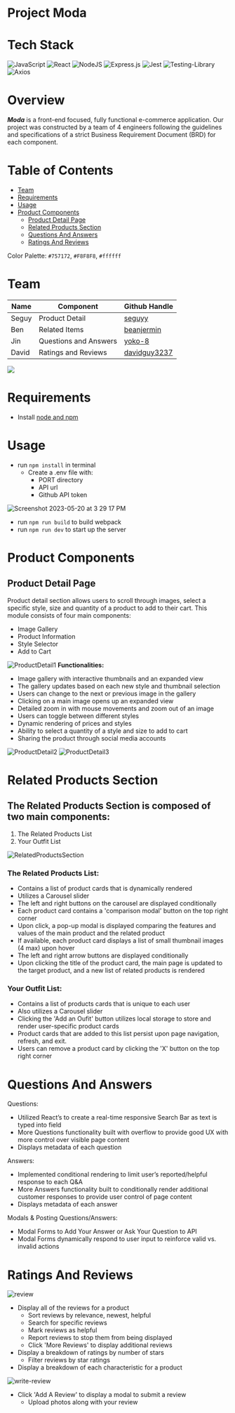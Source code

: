 # Project Moda

# Tech Stack 
![JavaScript](https://img.shields.io/badge/javascript-%23323330.svg?style=for-the-badge&logo=javascript&logoColor=%23F7DF1E)
![React](https://img.shields.io/badge/react-%2320232a.svg?style=for-the-badge&logo=react&logoColor=%2361DAFB)
![NodeJS](https://img.shields.io/badge/node.js-6DA55F?style=for-the-badge&logo=node.js&logoColor=white)
![Express.js](https://img.shields.io/badge/express.js-%23404d59.svg?style=for-the-badge&logo=express&logoColor=%2361DAFB)
![Jest](https://img.shields.io/badge/-jest-%23C21325?style=for-the-badge&logo=jest&logoColor=white)
![Testing-Library](https://img.shields.io/badge/-TestingLibrary-%23E33332?style=for-the-badge&logo=testing-library&logoColor=white)
![Axios](https://img.shields.io/badge/-Axios-671ddf?logo=axios&amp;logoColor=black&amp;style=for-the-badge)

# Overview
**_Moda_** is a front-end focused, fully functional e-commerce application. Our project was constructed by a team of 4 engineers following the guidelines and specifications of a strict Business Requirement Document (BRD) for each component. 

# Table of Contents
* [Team](#team)
* [Requirements](#requirements)
* [Usage](#usage)
* [Product Components](#product-components)
  * [Product Detail Page](#product-detail-page)
  * [Related Products Section](#related-products-section)
  * [Questions And Answers](#questions-and-answers)
  * [Ratings And Reviews](#ratings-and-reviews)

Color Palette: `#757172`, `#F8F8F8`, `#ffffff`

# Team
| Name | Component | Github Handle |
|---|---|---|
| Seguy | Product Detail | [seguyy](https://github.com/seguyy) |
| Ben | Related Items | [beanjermin](https://github.com/beanjermin) |
| Jin | Questions and Answers | [yoko-8](https://github.com/yoko-8) |
| David | Ratings and Reviews | [davidguy3237](https://github.com/davidguy3237) |
<a href="https://github.com/Coffea-Exotica-Enticers/FEC/graphs/contributors">
  <img src="https://contrib.rocks/image?repo=Coffea-Exotica-Enticers/FEC" />
</a>

# Requirements
* Install [node and npm](https://docs.npmjs.com/downloading-and-installing-node-js-and-npm)

# Usage
* run `npm install` in terminal
  * Create a .env file with:
    * PORT directory
    * API url
    * Github API token

![Screenshot 2023-05-20 at 3 29 17 PM](https://github.com/Coffea-Exotica-Enticers/FEC/assets/114632224/75c9688a-9bad-4535-9df8-64513da450a3)
* run `npm run build` to build webpack
* run `npm run dev` to start up the server


# Product Components


## Product Detail Page
Product detail section allows users to scroll through images, select a specific style, size and quantity of a product to add to their cart. This module consists of four main components: 
* Image Gallery
* Product Information
* Style Selector
* Add to Cart 

![ProductDetail1](https://github.com/Coffea-Exotica-Enticers/FEC/assets/33603288/4391fb90-4004-4e0c-825a-42cbe3e4f316)
**Functionalities:**
* Image gallery with interactive thumbnails and an expanded view
* The gallery updates based on each new style and thumbnail selection
* Users can change to the next or previous image in the gallery
* Clicking on a main image opens up an expanded view
* Detailed zoom in with mouse movements and zoom out of an image
* Users can toggle between different styles
* Dynamic rendering of prices and styles
* Ability to select a quantity of a style and size to add to cart
* Sharing the product through social media accounts

![ProductDetail2](https://github.com/Coffea-Exotica-Enticers/FEC/assets/33603288/b361f857-42bd-4ebd-b310-c08d53916da8) ![ProductDetail3](https://github.com/Coffea-Exotica-Enticers/FEC/assets/33603288/d70939d3-a20b-4ed5-bb04-b3696373b8c8)

# Related Products Section
## The Related Products Section is composed of two main components:
 1. The Related Products List
 2. Your Outfit List

![RelatedProductsSection](https://github.com/Coffea-Exotica-Enticers/FEC/assets/114632224/9269cd77-a3b9-4905-a00f-a2baf5dcc36a)


### The Related Products List:
 * Contains a list of product cards that is dynamically rendered
 * Utilizes a Carousel slider
  * The left and right buttons on the carousel are displayed conditionally
 * Each product card contains a 'comparison modal' button on the top right corner
  * Upon click, a pop-up modal is displayed comparing the features and values of the main product and the related product
 * If available, each product card displays a list of small thumbnail images (4 max) upon hover
  * The left and right arrow buttons are displayed conditionally 
 * Upon clicking the title of the product card, the main page is updated to the target product, and a new list of related products is rendered
### Your Outfit List:
 * Contains a list of products cards that is unique to each user
 * Also utilizes a Carousel slider
 * Clicking the 'Add an Oufit' button utilizes local storage to store and render user-specific product cards
  * Product cards that are added to this list persist upon page navigation, refresh, and exit.
 * Users can remove a product card by clicking the 'X' button on the top right corner

# Questions And Answers
Questions:
* Utilized React’s to create a real-time responsive Search Bar as text is typed into field
* More Questions functionality built with overflow to provide good UX with more control over visible page content
* Displays metadata of each question

Answers:
* Implemented conditional rendering to limit user’s reported/helpful response to each Q&A 
* More Answers functionality built to conditionally render additional customer responses to provide user control of page content
* Displays metadata of each answer

Modals & Posting Questions/Answers:
* Modal Forms to Add Your Answer or Ask Your Question to API
* Modal Forms dynamically respond to user input to reinforce valid vs. invalid actions

# Ratings And Reviews
![review](https://github.com/Coffea-Exotica-Enticers/FEC/assets/112038666/e7dc278a-fbac-48ca-a720-5d5c0a60c1cb)
- Display all of the reviews for a product
  - Sort reviews by relevance, newest, helpful
  - Search for specific reviews
  - Mark reviews as helpful
  - Report reviews to stop them from being displayed
  - Click 'More Reviews' to display additional reviews
- Display a breakdown of ratings by number of stars
  - Filter reviews by star ratings
- Display a breakdown of each characteristic for a product

![write-review](https://github.com/Coffea-Exotica-Enticers/FEC/assets/112038666/64f25d20-e0a7-4fec-838d-a07e4074121b)
- Click 'Add A Review' to display a modal to submit a review
  - Upload photos along with your review
